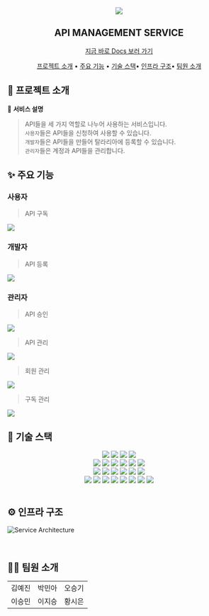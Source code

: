 <div align="center">
<img src="https://user-images.githubusercontent.com/55385934/283648899-ebf5f8f5-de51-4d98-a769-41c87b0deb27.png"/>
<h2>
	API MANAGEMENT SERVICE
</h2>
<p>
<a href="https://polyester-winter-cd5.notion.site/Talaria-b3a6d015748747f3b8d6dfa5264583d4?pvs=4"> 지금 바로 Docs 보러 가기</a>
</p>

[프로젝트 소개](#🚀-프로젝트-소개) • [주요 기능](#✨-주요-기능) • [기술 스택](#🔧-기술-스택)• [인프라 구조](#⚙️-인프라-구조)• [팀원 소개](#👩‍💻-팀원-소개)

</div>

## 🎉 프로젝트 소개

💙 <b>서비스 설명</b>

> API들을 세 가지 역할로 나누어 사용하는 서비스입니다.\
> `사용자`들은 API들을 신청하여 사용할 수 있습니다.\
> `개발자`들은 API들을 만들어 탈라리아에 등록할 수 있습니다.\
> `관리자`들은 계정과 API들을 관리합니다.


## ✨ 주요 기능

### 사용자
> API 구독

<img src="https://github.com/Lee-Jiseung/codingtest/assets/64067641/994ce1fa-c919-4b51-be3c-552965a831b6">

### 개발자
> API 등록

<img src="https://github.com/Lee-Jiseung/codingtest/assets/64067641/41b3f616-ab42-4b02-bd49-9a83b38926de">

### 관리자
> API 승인

<img src="https://github.com/Lee-Jiseung/codingtest/assets/64067641/65d544b8-c63c-43fa-9877-ac6c8848c9d2">

> API 관리

<img src="https://github.com/Lee-Jiseung/codingtest/assets/64067641/396f71ee-947f-4c1c-a18e-828153d48507">

> 회원 관리

<img src="https://github.com/Lee-Jiseung/codingtest/assets/64067641/9fe18004-9d3a-42ba-9399-74ca3774d164">

> 구독 관리

<img src="https://github.com/Lee-Jiseung/codingtest/assets/64067641/e10e6d6b-75ae-4ea1-ad06-ef39b0627f3c">

<br />

## 🔧 기술 스택

<div align="center">
<img src="https://img.shields.io/badge/React-4FC08D?style=flat-square&logo=react&logoColor=black" />
<img src="https://img.shields.io/badge/HTML5-E34F26?style=flat-square&logo=html5&logoColor=white" />
<img src="https://img.shields.io/badge/JavaScript-F7DF1E?style=flat-square&logo=javascript&logoColor=black" />
<img src="https://img.shields.io/badge/Node.js%2018.17.1-339933?style=flat-square&logo=nodedotjs&logoColor=white" />
<br />
<img src="https://img.shields.io/badge/Java%2011-3766AB?style=flat-square&logoColor=white"/>
<img src="https://img.shields.io/badge/Spring%20Boot-6DB33F?style=flat-square&logo=spring&logoColor=white" />
<img src="https://img.shields.io/badge/Gradle-02303A?style=flat-square&logo=gradle&logoColor=white" />
<img src="https://img.shields.io/badge/Postgresql-003545?style=flat-square&logo=postgresql&logoColor=white" />
<img src="https://img.shields.io/badge/Redis-DC382D?style=flat-square&logo=redis&logoColor=white" />
<img src="https://img.shields.io/badge/Spring%20Data%20JPA-6DB33F?style=flat-square&logoColor=white"/>
<br />
<img src="https://img.shields.io/badge/JWT-000000?style=flat-square&logo=JSON%20web%20tokens&logoColor=white" />
<img src="https://img.shields.io/badge/Docker-2496ED?style=flat-square&logo=docker&logoColor=white" />
<img src="https://img.shields.io/badge/Jenkins-D24939?style=flat-square&logo=jenkins&logoColor=white" />
<img src="https://img.shields.io/badge/NGINX-009639?style=flat-square&logo=nginx&logoColor=white" />
<img src="https://img.shields.io/badge/Amazon%20EC2-FF9900?style=flat-square&logo=amazonec2&logoColor=white" />
<img src="https://img.shields.io/badge/Linux-FCC624?style=flat-square&logo=linux&logoColor=black" />
<br />
<img src="https://img.shields.io/badge/Git-F05032?style=flat-square&logo=git&logoColor=white" />
<img src="https://img.shields.io/badge/GitLab-FC6D26?style=flat-square&logo=gitlab&logoColor=white" />
<img src="https://img.shields.io/badge/Notion-000000?style=flat-square&logo=notion&logoColor=white" />
<img src="https://img.shields.io/badge/Figma-F24E1E?style=flat-square&logo=figma&logoColor=white" />
<img src="https://img.shields.io/badge/Mattermost-0058CC?style=flat-square&logo=mattermost&logoColor=white" />
<img src="https://img.shields.io/badge/Discord-5865F2?style=flat-square&logo=discord&logoColor=white" />
<img src="https://img.shields.io/badge/Postman-FF6C37?style=flat-square&logo=postman&logoColor=white" />
<img src="https://img.shields.io/badge/Swagger-85EA2D?style=flat-square&logo=swagger&logoColor=black" />
</div>

<br />

## ⚙️ 인프라 구조

![Service Architecture](https://github.com/Lee-Jiseung/codingtest/assets/64067641/437e3661-43c0-4d85-b6d7-5ec676d89dd5)

<br />

## 👩‍💻 팀원 소개

  <table align="center">
    <tr>
      <td align="center">김예진</td>
      <td align="center">박민아</td>
      <td align="center">오승기</td>
    </tr>
    <tr>
      <td align="center">이승민</td>
      <td align="center">이지승</td>
      <td align="center">황시은</td>
    </tr>
  </table>
